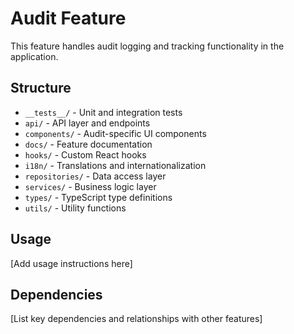 # Audit Feature

This feature handles audit logging and tracking functionality in the application.

## Structure
- `__tests__/` - Unit and integration tests
- `api/` - API layer and endpoints
- `components/` - Audit-specific UI components
- `docs/` - Feature documentation
- `hooks/` - Custom React hooks
- `i18n/` - Translations and internationalization
- `repositories/` - Data access layer
- `services/` - Business logic layer
- `types/` - TypeScript type definitions
- `utils/` - Utility functions

## Usage
[Add usage instructions here]

## Dependencies
[List key dependencies and relationships with other features]

